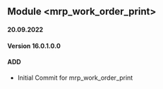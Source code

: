 ## Module <mrp_work_order_print>

#### 20.09.2022
#### Version 16.0.1.0.0
#### ADD
- Initial Commit for mrp_work_order_print
